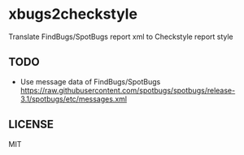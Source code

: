 # xbugs2checkstyle

Translate FindBugs/SpotBugs report xml to Checkstyle report style

## TODO

- Use message data of FindBugs/SpotBugs https://raw.githubusercontent.com/spotbugs/spotbugs/release-3.1/spotbugs/etc/messages.xml

## LICENSE

MIT
